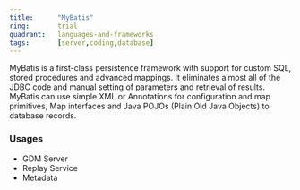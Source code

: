```yaml
---
title:      "MyBatis"
ring:       trial
quadrant:   languages-and-frameworks
tags:       [server,coding,database]
---
```


MyBatis is a first-class persistence framework with support for custom SQL, stored procedures and advanced mappings. It eliminates almost all of the JDBC code and manual setting of parameters and retrieval of results. MyBatis can use simple XML or Annotations for configuration and map primitives, Map interfaces and Java POJOs (Plain Old Java Objects) to database records.

### Usages
* GDM Server
* Replay Service
* Metadata